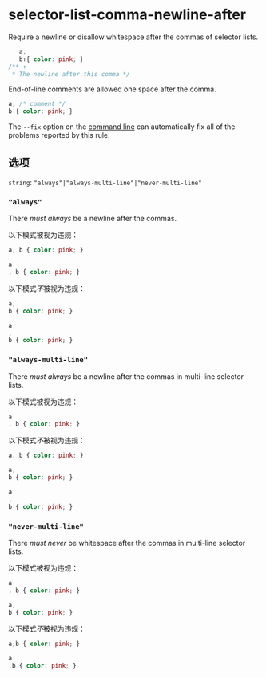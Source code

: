# selector-list-comma-newline-after

Require a newline or disallow whitespace after the commas of selector lists.

```css
   a,
   b↑{ color: pink; }
/** ↑
 * The newline after this comma */
```

End-of-line comments are allowed one space after the comma.

```css
a, /* comment */
b { color: pink; }
```

The `--fix` option on the [command line](../../../docs/user-guide/cli.md#autofixing-errors) can automatically fix all of the problems reported by this rule.

## 选项

`string`: `"always"|"always-multi-line"|"never-multi-line"`

### `"always"`

There *must always* be a newline after the commas.

以下模式被视为违规：

```css
a, b { color: pink; }
```

```css
a
, b { color: pink; }
```

以下模式*不*被视为违规：

```css
a,
b { color: pink; }
```

```css
a
,
b { color: pink; }
```

### `"always-multi-line"`

There *must always* be a newline after the commas in multi-line selector lists.

以下模式被视为违规：

```css
a
, b { color: pink; }
```

以下模式*不*被视为违规：

```css
a, b { color: pink; }
```

```css
a,
b { color: pink; }
```

```css
a
,
b { color: pink; }
```

### `"never-multi-line"`

There *must never* be whitespace after the commas in multi-line selector lists.

以下模式被视为违规：

```css
a
, b { color: pink; }
```

```css
a,
b { color: pink; }
```

以下模式*不*被视为违规：

```css
a,b { color: pink; }
```

```css
a
,b { color: pink; }
```
